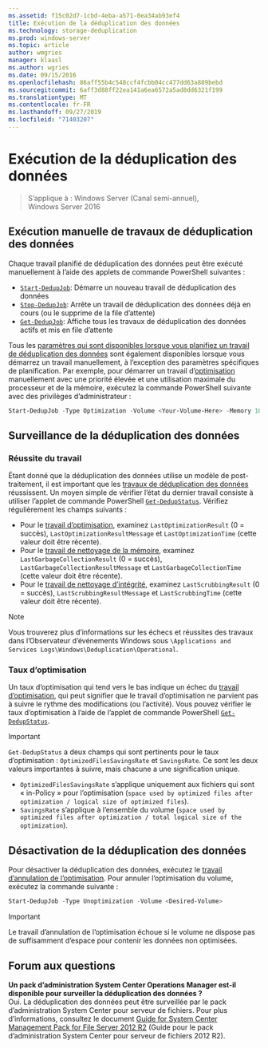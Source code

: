 ```yaml
---
ms.assetid: f15c02d7-1cbd-4eba-a571-0ea34ab93ef4
title: Exécution de la déduplication des données
ms.technology: storage-deduplication
ms.prod: windows-server
ms.topic: article
author: wmgries
manager: klaasl
ms.author: wgries
ms.date: 09/15/2016
ms.openlocfilehash: 86aff55b4c548ccf4fcbb04cc477dd63a889bebd
ms.sourcegitcommit: 6aff3d88ff22ea141a6ea6572a5ad8dd6321f199
ms.translationtype: MT
ms.contentlocale: fr-FR
ms.lasthandoff: 09/27/2019
ms.locfileid: "71403207"
---
```

# <a name="running-data-deduplication"></a>Exécution de la déduplication des données

> S’applique à : Windows Server (Canal semi-annuel), Windows Server 2016

## <a id="running-dedup-jobs-manually"></a>Exécution manuelle de travaux de déduplication des données

Chaque travail planifié de déduplication des données peut être exécuté manuellement à l’aide des applets de commande PowerShell suivantes :
* [`Start-DedupJob`](https://technet.microsoft.com/library/hh848442.aspx): Démarre un nouveau travail de déduplication des données
* [`Stop-DedupJob`](https://technet.microsoft.com/library/hh848439.aspx): Arrête un travail de déduplication des données déjà en cours (ou le supprime de la file d’attente)
* [`Get-DedupJob`](https://technet.microsoft.com/library/hh848452.aspx): Affiche tous les travaux de déduplication des données actifs et mis en file d’attente

Tous les [paramètres qui sont disponibles lorsque vous planifiez un travail de déduplication des données](advanced-settings.md#modifying-job-schedules-available-settings) sont également disponibles lorsque vous démarrez un travail manuellement, à l’exception des paramètres spécifiques de planification. Par exemple, pour démarrer un travail d’[optimisation](understand.md#job-info-optimization) manuellement avec une priorité élevée et une utilisation maximale du processeur et de la mémoire, exécutez la commande PowerShell suivante avec des privilèges d’administrateur :

```PowerShell
Start-DedupJob -Type Optimization -Volume <Your-Volume-Here> -Memory 100 -Cores 100 -Priority High
```

## <a id="monitoring-dedup"></a>Surveillance de la déduplication des données

### <a id="monitoring-dedup-job-successes"></a>Réussite du travail

Étant donné que la déduplication des données utilise un modèle de post-traitement, il est important que les [travaux de déduplication des données](understand.md#job-info) réussissent. Un moyen simple de vérifier l’état du dernier travail consiste à utiliser l’applet de commande PowerShell [`Get-DedupStatus`](https://technet.microsoft.com/library/hh848437.aspx). Vérifiez régulièrement les champs suivants :

* Pour le [travail d’optimisation](understand.md#job-info-optimization), examinez `LastOptimizationResult` (0 = succès), `LastOptimizationResultMessage` et `LastOptimizationTime` (cette valeur doit être récente).
* Pour le [travail de nettoyage de la mémoire](understand.md#job-info-gc), examinez `LastGarbageCollectionResult` (0 = succès), `LastGarbageCollectionResultMessage` et `LastGarbageCollectionTime` (cette valeur doit être récente).
* Pour le [travail de nettoyage d’intégrité](understand.md#job-info-scrubbing), examinez `LastScrubbingResult` (0 = succès), `LastScrubbingResultMessage` et `LastScrubbingTime` (cette valeur doit être récente).

> [!Note]  
> Vous trouverez plus d’informations sur les échecs et réussites des travaux dans l’Observateur d’événements Windows sous `\Applications and Services Logs\Windows\Deduplication\Operational`.

### <a id="monitoring-dedup-optimization-rates"></a>Taux d’optimisation

Un taux d’optimisation qui tend vers le bas indique un échec du [travail d’optimisation](understand.md#job-info-optimization), qui peut signifier que le travail d’optimisation ne parvient pas à suivre le rythme des modifications (ou l’activité). Vous pouvez vérifier le taux d’optimisation à l’aide de l’applet de commande PowerShell [`Get-DedupStatus`](https://technet.microsoft.com/library/hh848437.aspx).

> [!Important]
> `Get-DedupStatus` a deux champs qui sont pertinents pour le taux d’optimisation : `OptimizedFilesSavingsRate` et `SavingsRate`. Ce sont les deux valeurs importantes à suivre, mais chacune a une signification unique.
> - `OptimizedFilesSavingsRate` s’applique uniquement aux fichiers qui sont « in-Policy » pour l’optimisation (`space used by optimized files after optimization / logical size of optimized files`).
> - `SavingsRate` s’applique à l’ensemble du volume (`space used by optimized files after optimization / total logical size of the optimization`).

## <a id="disabling-dedup"></a>Désactivation de la déduplication des données
Pour désactiver la déduplication des données, exécutez le [travail d’annulation de l’optimisation](understand.md#job-info-unoptimization). Pour annuler l’optimisation du volume, exécutez la commande suivante :

```PowerShell
Start-DedupJob -Type Unoptimization -Volume <Desired-Volume>
```

> [!Important]  
> Le travail d’annulation de l’optimisation échoue si le volume ne dispose pas de suffisamment d’espace pour contenir les données non optimisées.

## <a id="faq"></a>Forum aux questions
**Un pack d’administration System Center Operations Manager est-il disponible pour surveiller la déduplication des données ?**  
Oui. La déduplication des données peut être surveillée par le pack d’administration System Center pour serveur de fichiers. Pour plus d’informations, consultez le document [Guide for System Center Management Pack for File Server 2012 R2](https://download.microsoft.com/download/6/F/7/6F7A33B9-9383-48ED-9252-23C2C8AD1BDA/MPGuide_FileServer2012R2.doc) (Guide pour le pack d’administration System Center pour serveur de fichiers 2012 R2).

